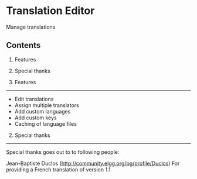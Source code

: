 Translation Editor
==================
Manage translations

Contents
--------
1. Features
2. Special thanks

1. Features
-----------
- Edit translations
- Assign multiple translators
- Add custom languages
- Add custom keys
- Caching of language files

2. Special thanks
-----------------
Special thanks goes out to to following people:

Jean-Baptiste Duclos (http://community.elgg.org/pg/profile/Duclos) 
For providing a French translation of version 1.1